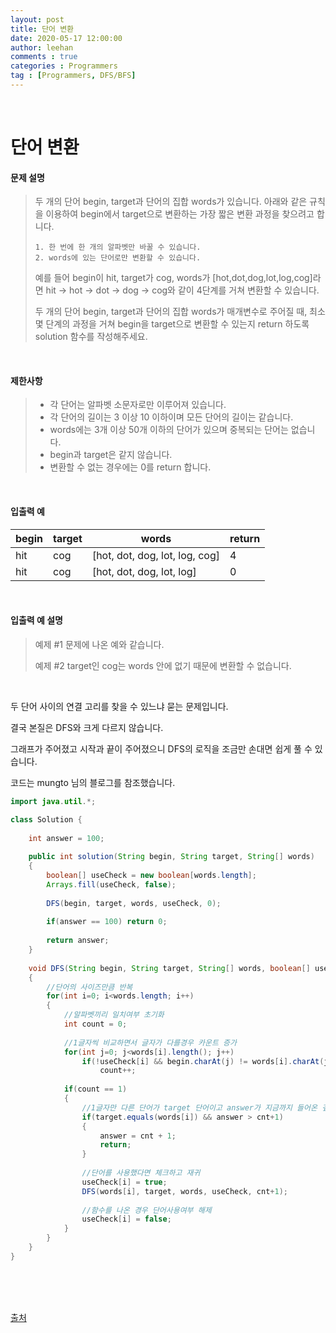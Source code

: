 ```yaml
---
layout: post
title: 단어 변환
date: 2020-05-17 12:00:00
author: leehan
comments : true
categories : Programmers
tag : [Programmers, DFS/BFS]
---
```




<br/>

# 단어 변환

#### 문제 설명

> 두 개의 단어 begin, target과 단어의 집합 words가 있습니다. 아래와 같은 규칙을 이용하여 begin에서 target으로 변환하는 가장 짧은 변환 과정을 찾으려고 합니다.
>
> ```
> 1. 한 번에 한 개의 알파벳만 바꿀 수 있습니다.
> 2. words에 있는 단어로만 변환할 수 있습니다.
> ```
>
> 예를 들어 begin이 hit, target가 cog, words가 [hot,dot,dog,lot,log,cog]라면 hit -> hot -> dot -> dog -> cog와 같이 4단계를 거쳐 변환할 수 있습니다.
>
> 두 개의 단어 begin, target과 단어의 집합 words가 매개변수로 주어질 때, 최소 몇 단계의 과정을 거쳐 begin을 target으로 변환할 수 있는지 return 하도록 solution 함수를 작성해주세요.

<br/>

#### 제한사항

> - 각 단어는 알파벳 소문자로만 이루어져 있습니다.
> - 각 단어의 길이는 3 이상 10 이하이며 모든 단어의 길이는 같습니다.
> - words에는 3개 이상 50개 이하의 단어가 있으며 중복되는 단어는 없습니다.
> - begin과 target은 같지 않습니다.
> - 변환할 수 없는 경우에는 0를 return 합니다.

<br/>

#### 입출력 예

| begin | target | words                          | return |
| ----- | ------ | ------------------------------ | ------ |
| hit   | cog    | [hot, dot, dog, lot, log, cog] | 4      |
| hit   | cog    | [hot, dot, dog, lot, log]      | 0      |

<br/>

#### 입출력 예 설명

> 예제 #1
> 문제에 나온 예와 같습니다.
>
> 예제 #2
> target인 cog는 words 안에 없기 때문에 변환할 수 없습니다.

<br/>

두 단어 사이의 연결 고리를 찾을 수 있느냐 묻는 문제입니다.

결국 본질은 DFS와 크게 다르지 않습니다.

그래프가 주어졌고 시작과 끝이 주어졌으니 DFS의 로직을 조금만 손대면 쉽게 풀 수 있습니다.

코드는 mungto 님의 블로그를 참조했습니다.

````java
import java.util.*;

class Solution {
    
    int answer = 100;
    
    public int solution(String begin, String target, String[] words) 
    {
        boolean[] useCheck = new boolean[words.length];
        Arrays.fill(useCheck, false);
        
        DFS(begin, target, words, useCheck, 0);
        
        if(answer == 100) return 0;
        
        return answer;
    }
    
    void DFS(String begin, String target, String[] words, boolean[] useCheck, int cnt)
    {
        //단어의 사이즈만큼 반복
        for(int i=0; i<words.length; i++)
        {
            //알파벳끼리 일치여부 초기화
            int count = 0;
            
            //1글자씩 비교하면서 글자가 다를경우 카운트 증가
            for(int j=0; j<words[i].length(); j++)
                if(!useCheck[i] && begin.charAt(j) != words[i].charAt(j))
                    count++;
            
            if(count == 1)
            {
                //1글자만 다른 단어가 target 단어이고 answer가 지금까지 들어온 깊이 + 1보다 큰 경우 answer 변경
                if(target.equals(words[i]) && answer > cnt+1)
                {
                    answer = cnt + 1;
                    return;
                }
                
                //단어를 사용했다면 체크하고 재귀
                useCheck[i] = true;
                DFS(words[i], target, words, useCheck, cnt+1);
                
                //함수를 나온 경우 단어사용여부 해제
                useCheck[i] = false;
            }
        }
    }
}
````

<br/>

<br/>

<br/>

[출처](https://mungto.tistory.com/53)